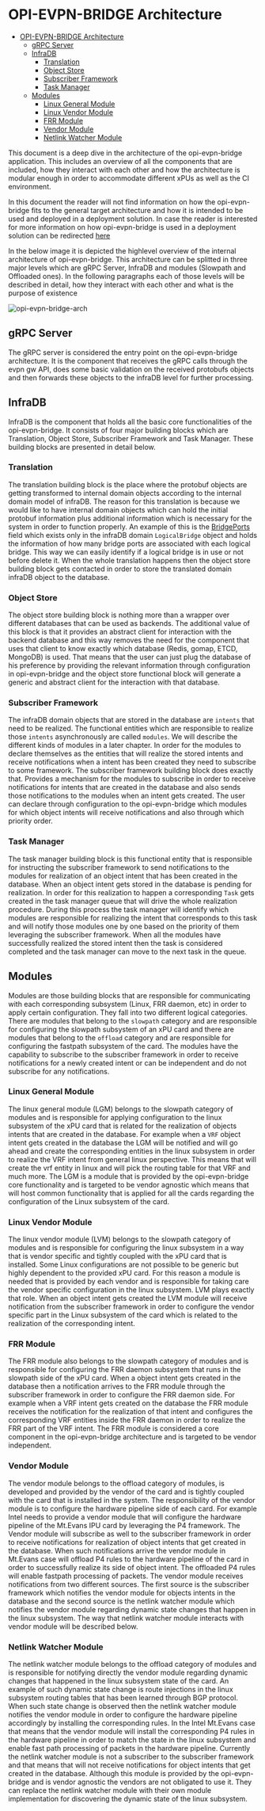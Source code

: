 # OPI-EVPN-BRIDGE Architecture

- [OPI-EVPN-BRIDGE Architecture](#opi-evpn-bridge-architecture)
  - [gRPC Server](#grpc-server)
  - [InfraDB](#infradb)
    - [Translation](#translation)
    - [Object Store](#object-store)
    - [Subscriber Framework](#subscriber-framework)
    - [Task Manager](#task-manager)
  - [Modules](#modules)
    - [Linux General Module](#linux-general-module)
    - [Linux Vendor Module](#linux-vendor-module)
    - [FRR Module](#frr-module)
    - [Vendor Module](#vendor-module)
    - [Netlink Watcher Module](#netlink-watcher-module)

This document is a deep dive in the architecture of the opi-evpn-bridge application. This includes an overview of all the components that are included, how they interact with each other and how the architecture is modular enough in order to accommodate different xPUs as well as the CI environment.

In this document the reader will not find information on how the opi-evpn-bridge fits to the general target architecture and how it is intended to be used and deployed in a deployment solution. In case the reader is interested for more information on how opi-evpn-bridge is used in a deployment solution can be redirected [here](https://github.com/opiproject/opi-api/tree/main/network/evpn-gw)

In the below image it is depicted the highlevel overview of the internal architecture of opi-evpn-bridge. This architecture can be splitted in three major levels which are gRPC Server, InfraDB and modules (Slowpath and Offloaded ones). In the following paragraphs each of those levels will be described in detail, how they interact with each other and what is the purpose of existence

![opi-evpn-bridge-arch](opi-evpn-bridge-arch.PNG)

## gRPC Server

The gRPC server is considered the entry point on the opi-evpn-bridge architecture. It is the component that receives the gRPC calls through the evpn gw API, does some basic validation on the received protobufs objects and then forwards these objects to the infraDB level for further processing.

## InfraDB

InfraDB is the component that holds all the basic core functionalities of the opi-evpn-bridge. It consists of four major building blocks which are Translation, Object Store, Subscriber Framework and Task Manager. These building blocks are presented in detail below.

### Translation

The translation building block is the place where the protobuf objects are getting transformed to internal domain objects according to the internal domain model of infraDB. The reason for this translation is because we would like to have internal domain objects which can hold the initial protobuf information plus additional information which is necessary for the system in order to function properly. An example of this is the [BridgePorts](https://github.com/mardim91/opi-evpn-bridge/blob/drop-0.5/pkg/infradb/bridge.go#L57) field which exists only in the infraDB domain `LogicalBridge` object and holds the information of how many bridge ports are associated with each logical bridge. This way we can easily identify if a logical bridge is in use or not before delete it. When the whole translation happens then the object store building block gets contacted in order to store the translated domain infraDB object to the database.

### Object Store

The object store building block is nothing more than a wrapper over different databases that can be used as backends. The additional value of this block is that it provides an abstract client for interaction with the backend database and this way removes the need for the component that uses that client to know exactly which database (Redis, gomap, ETCD, MongoDB) is used. That means that the user can just plug the database of his preference by providing the relevant information through configuration in opi-evpn-bridge and the object store functional block will generate a generic and abstract client for the interaction with that database.

### Subscriber Framework

The infraDB domain objects that are stored in the database are  `intents` that need to be realized. The functional entities which are responsible to realize those `intents` asynchronously are called `modules`. We will describe the different kinds of modules in a later chapter. In order for the modules to declare themselves as the entities that will realize the stored intents and receive notifications when a intent has been created they need to subscribe to some framework. The subscriber framework building block does exactly that. Provides a mechanism for the modules to subscribe in order to receive notifications for intents that are created in the database and also sends those notifications to the modules when an intent gets created. The user can declare through configuration to the opi-evpn-bridge which modules for which object intents will receive notifications and also through which priority order.

### Task Manager

The task manager building block is this functional entity that is responsible for instructing the subscriber framework to send notifications to the modules for realization of an object intent that has been created in the database. When an object intent gets stored in the database is pending for realization. In order for this realization to happen a corresponding `Task` gets created in the task manager queue that will drive the whole realization procedure. During this process the task manager will identify which modules are responsible for realizing the intent that corresponds to this task and will notify those modules one by one based on the priority of them leveraging the subscriber framework. When all the modules have successfully realized the stored intent then the task is considered completed and the task manager can move to the next task in the queue.

## Modules

Modules are those building blocks that are responsible for communicating with each corresponding subsystem (Linux, FRR daemon, etc) in order to apply certain configuration. They fall into two different logical categories. There are modules that belong to the `slowpath` category and are responsible for configuring the slowpath subsystem of an xPU card and there are modules that belong to the `offload` category and are responsible for configuring the fastpath subsystem of the card. The modules have the capability to subscribe to the subscriber framework in order to receive notifications for a newly created intent or can be independent and do not subscribe for any notifications.

### Linux General Module

The linux general module (LGM) belongs to the slowpath category of modules and is responsible for applying configuration to the linux subsystem of the xPU card that is related for the realization of objects intents that are created in the database. For example when a `VRF` object intent gets created in the database the LGM will be notified and will go ahead and create the corresponding entities in the linux subsystem in order to realize the VRF intent from general linux perspective. This means that will create the vrf entity in linux and will pick the routing table for that VRF and much more. The LGM is a module that is provided by the opi-evpn-bridge core functionality and is targeted to be vendor agnostic which means that will host common functionality that is applied for all the cards regarding the configuration of the Linux subsystem of the card.

### Linux Vendor Module

The linux vendor module (LVM) belongs to the slowpath category of modules and is responsible for configuring the linux subsystem in a way that is vendor specific and tightly coupled with the xPU card that is installed. Some Linux configurations are not possible to be generic but highly dependent to the provided xPU card. For this reason a module is needed that is provided by each vendor and is responsible for taking care the vendor specific configuration in the linux subsystem. LVM plays exactly that role. When an object intent gets created the LVM module will receive notification from the subscriber framework in order to configure the vendor specific part in the Linux subsystem of the card which is related to the realization of the corresponding intent.

### FRR Module

The FRR module also belongs to the slowpath category of modules and is responsible for configuring the FRR daemon subsystem that runs in the slowpath side of the xPU card. When a object intent gets created in the database then a notification arrives to the FRR module through the subscriber framework in order to configure the FRR daemon side. For example when a VRF intent gets created on the database the FRR module receives the notification for the realization of that intent and configures the corresponding VRF entities inside the FRR daemon in order to realize the FRR part of the VRF intent. The FRR module is considered a core component in the opi-evpn-bridge architecture and is targeted to be vendor independent.

### Vendor Module

The vendor module belongs to the offload category of modules, is developed and provided by the vendor of the card and is tightly coupled with the card that is installed in the system.
The responsibility of the vendor module is to configure the hardware pipeline side of each card. For example Intel needs to provide a vendor module that will configure the hardware pipeline of the Mt.Evans IPU card by leveraging the P4 framework. The Vendor module will subscribe as well to the subscriber framework in order to receive notifications for realization of object intents that get created in the database. When such notifications arrive the vendor module in Mt.Evans case will offload P4 rules to the hardware pipeline of the card in order to successfully realize its side of object intent. The offloaded P4 rules will enable fastpath processing of packets. The vendor module receives notifications from two different sources. The first source is the subscriber framework which notifies the vendor module for objects intents in the database and the second source is the netlink watcher module which notifies the vendor module regarding dynamic state changes that happen in the linux subsystem. The way that netlink watcher module interacts with vendor module will be described below.

### Netlink Watcher Module

The netlink watcher module belongs to the offload category of modules and is responsible for notifying directly the vendor module regarding dynamic changes that happened in the linux subsystem state of the card. An example of such dynamic state change is route injections in the linux subsystem routing tables that has been learned through BGP protocol. When such state change is observed then the netlink watcher module notifies the vendor module in order to configure the hardware pipeline accordingly by installing the corresponding rules. In the Intel Mt.Evans case that means that the vendor module will install the corresponding P4 rules in the hardware pipeline in order to match the state in the linux subsystem and enable fast path processing of packets in the hardware pipeline. Currently the netlink watcher module is not a subscriber to the subscriber framework and that means that will not receive notifications for object intents that get created in the database. Although this module is provided by the opi-evpn-bridge and is vendor agnostic the vendors are not obligated to use it. They can replace the netlink watcher module with their own module implementation for discovering the dynamic state of the linux subsystem.
